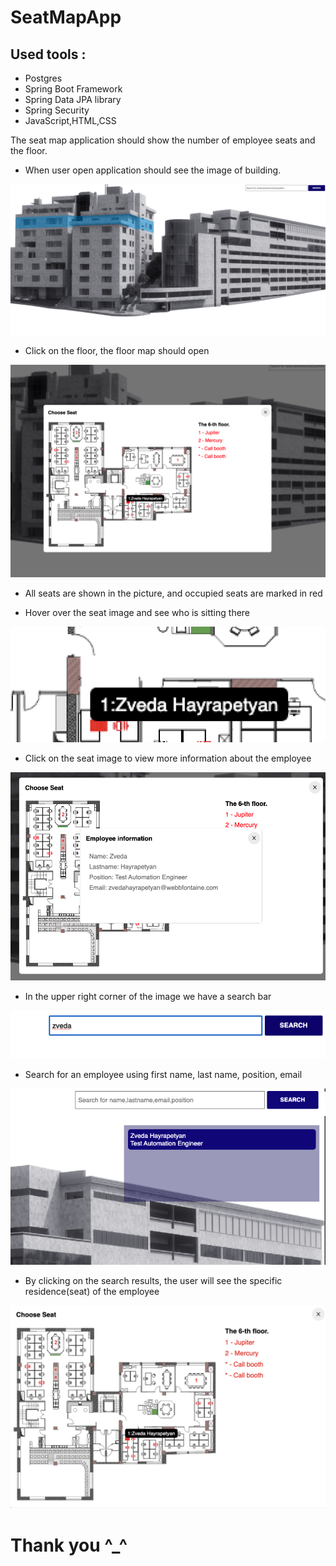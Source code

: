 # SeatMapApp

## Used tools : 

- Postgres
- Spring Boot Framework 
- Spring Data JPA library 
- Spring Security 
- JavaScript,HTML,CSS

The seat map application should show the number of employee seats and the floor.
- When user open application should see the image of building. 

<img src="images/building_img.png">

- Click on the floor, the floor map should open 

<img src="images/floor_img.png">

- All seats are shown in the picture, and occupied seats are marked in red 

- Hover over the seat image and see who is sitting there

<img src="images/hover_over_seat.png">

- Click on the seat image to view more information about the employee

<img src="images/employee_info.png">

- In the upper right corner of the image we have a search bar 

<img src="images/search_bar.png">

- Search for an employee using first name, last name, position, email 

<img src="images/search_result.png">

- By clicking on the search results, the user will see the specific residence(seat) of the employee

<img src="images/after_click_on_empl.png">

# Thank you ^_^